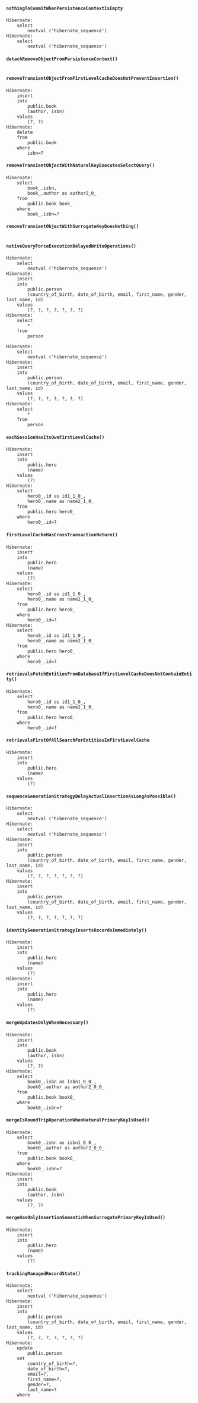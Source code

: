 #### `nothingToCommitWhenPersistenceContextIsEmpty`
```shell script
Hibernate: 
    select
        nextval ('hibernate_sequence')
Hibernate: 
    select
        nextval ('hibernate_sequence')
```

#### `detachRemoveObjectFromPersistenceContext()`
```shell script

```

#### `removeTransientObjectFromFirstLevelCacheDoesNotPreventInsertion()`
```shell script
Hibernate: 
    insert 
    into
        public.book
        (author, isbn) 
    values
        (?, ?)
Hibernate: 
    delete 
    from
        public.book 
    where
        isbn=?
```

#### `removeTransientObjectWithNaturalKeyExecutesSelectQuery()`
```shell script
Hibernate: 
    select
        book_.isbn,
        book_.author as author2_0_ 
    from
        public.book book_ 
    where
        book_.isbn=?
```

#### `removeTransientObjectWithSurrogateKeyDoesNothing()`
```shell script
```

#### `nativeQueryForceExecutionDelayedWriteOperations()`
```shell script
Hibernate: 
    select
        nextval ('hibernate_sequence')
Hibernate: 
    insert 
    into
        public.person
        (country_of_birth, date_of_birth, email, first_name, gender, last_name, id) 
    values
        (?, ?, ?, ?, ?, ?, ?)
Hibernate: 
    select
        * 
    from
        person

Hibernate: 
    select
        nextval ('hibernate_sequence')
Hibernate: 
    insert 
    into
        public.person
        (country_of_birth, date_of_birth, email, first_name, gender, last_name, id) 
    values
        (?, ?, ?, ?, ?, ?, ?)
Hibernate: 
    select
        * 
    from
        person
```

#### `eachSessionHasItsOwnFirstLevelCache()`
```shell script
Hibernate: 
    insert 
    into
        public.hero
        (name) 
    values
        (?)
Hibernate: 
    select
        hero0_.id as id1_1_0_,
        hero0_.name as name2_1_0_ 
    from
        public.hero hero0_ 
    where
        hero0_.id=?
```

#### `firstLevelCacheHasCrossTransactionNature()`
```shell script
Hibernate:
    insert
    into
        public.hero
        (name)
    values
        (?)
Hibernate:
    select
        hero0_.id as id1_1_0_,
        hero0_.name as name2_1_0_
    from
        public.hero hero0_
    where
        hero0_.id=?
Hibernate:
    select
        hero0_.id as id1_1_0_,
        hero0_.name as name2_1_0_
    from
        public.hero hero0_
    where
        hero0_.id=?

```

#### `retrievalsFetchEntitiesFromDatabaseIfFirstLevelCacheDoesNotContainEntity()`
```shell script
Hibernate:
    select
        hero0_.id as id1_1_0_,
        hero0_.name as name2_1_0_
    from
        public.hero hero0_
    where
        hero0_.id=?
```

#### `retrievalsFirstOfAllSearchForEntitiesInFirstLevelCache`
```shell script
Hibernate:
    insert
    into
        public.hero
        (name)
    values
        (?)
```

#### `sequenceGenerationStrategyDelayActualInsertionAsLongAsPossible()`
```shell script
Hibernate:
    select
        nextval ('hibernate_sequence')
Hibernate:
    select
        nextval ('hibernate_sequence')
Hibernate:
    insert
    into
        public.person
        (country_of_birth, date_of_birth, email, first_name, gender, last_name, id)
    values
        (?, ?, ?, ?, ?, ?, ?)
Hibernate:
    insert
    into
        public.person
        (country_of_birth, date_of_birth, email, first_name, gender, last_name, id)
    values
        (?, ?, ?, ?, ?, ?, ?)
```

#### `identityGenerationStrategyInsertsRecordsImmediately()`
```shell script
Hibernate:
    insert
    into
        public.hero
        (name)
    values
        (?)
Hibernate:
    insert
    into
        public.hero
        (name)
    values
        (?)
```

#### `mergeUpdatesOnlyWhenNecessary()`
```shell script
Hibernate:
    insert
    into
        public.book
        (author, isbn)
    values
        (?, ?)
Hibernate:
    select
        book0_.isbn as isbn1_0_0_,
        book0_.author as author2_0_0_
    from
        public.book book0_
    where
        book0_.isbn=?
```

#### `mergeIsRoundTripOperationWhenNaturalPrimaryKeyIsUsed()`

```shell script
Hibernate:
    select
        book0_.isbn as isbn1_0_0_,
        book0_.author as author2_0_0_
    from
        public.book book0_
    where
        book0_.isbn=?
Hibernate:
    insert
    into
        public.book
        (author, isbn)
    values
        (?, ?)
```

#### `mergeHasOnlyInsertionSemanticWhenSurrogatePrimaryKeyIsUsed()`
```shell script
Hibernate:
    insert
    into
        public.hero
        (name)
    values
        (?)
```

#### `trackingManagedRecordState()`

```shell script
Hibernate:
    select
        nextval ('hibernate_sequence')
Hibernate:
    insert
    into
        public.person
        (country_of_birth, date_of_birth, email, first_name, gender, last_name, id)
    values
        (?, ?, ?, ?, ?, ?, ?)
Hibernate:
    update
        public.person
    set
        country_of_birth=?,
        date_of_birth=?,
        email=?,
        first_name=?,
        gender=?,
        last_name=?
    where


